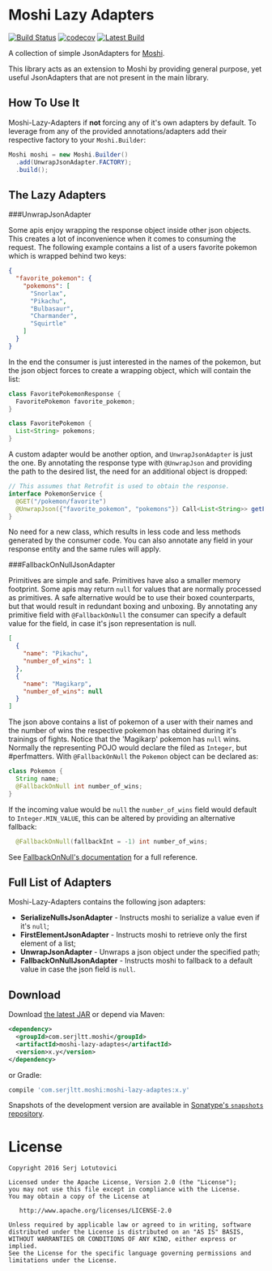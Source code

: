 Moshi Lazy Adapters
===


[![Build Status][travis.svg]][travis]
[![codecov][codecov.svg]][codecov]
[![Latest Build][latestbuild.svg]][latestbuild]

A collection of simple JsonAdapters for [Moshi][moshi].
 
This library acts as an extension to Moshi by providing general purpose, yet useful JsonAdapters that 
are not present in the main library.

How To Use It
---

Moshi-Lazy-Adapters if **not** forcing any of it's own adapters by default. To leverage from any of
the provided annotations/adapters add their respective factory to your `Moshi.Builder`:

```java
Moshi moshi = new Moshi.Builder()
  .add(UnwrapJsonAdapter.FACTORY);
  .build();
```

The Lazy Adapters
---

###UnwrapJsonAdapter


Some apis enjoy wrapping the response object inside other json objects. This creates a lot of inconvenience
 when it comes to consuming the request. The following example contains a list of a users
 favorite pokemon which is wrapped behind two keys:
 
```json
{
  "favorite_pokemon": {
    "pokemons": [
      "Snorlax",
      "Pikachu",
      "Bulbasaur",
      "Charmander",
      "Squirtle"
    ]
  }
}
```

In the end the consumer is just interested in the names of the pokemon, but the json object forces to create
 a wrapping object, which will contain the list:
 
```java
class FavoritePokemonResponse {
  FavoritePokemon favorite_pokemon;
}

class FavoritePokemon {
  List<String> pokemons;
}
```

A custom adapter would be another option, and `UnwrapJsonAdapter` is just the one. By annotating
the response type with `@UnwrapJson` and providing the path to the desired list, the need for 
an additional object is dropped:

```java
// This assumes that Retrofit is used to obtain the response.
interface PokemonService {
  @GET("/pokemon/favorite")
  @UnwrapJson({"favorite_pokemon", "pokemons"}) Call<List<String>> getFavorite();
}
```

No need for a new class, which results in less code and less methods generated by the consumer code. 
You can also annotate any field in your response entity and the same rules will apply.


###FallbackOnNullJsonAdapter


Primitives are simple and safe. Primitives have also a smaller memory footprint. Some apis may return
`null` for values that are normally processed as primitives. A safe alternative would be to use
their boxed counterparts, but that would result in redundant boxing and unboxing. By annotating 
any primitive field with `@FallbackOnNull` the consumer can specify a default value for the field, in
case it's json representation is null.

```json
[
  {
    "name": "Pikachu",
    "number_of_wins": 1
  },
  {
    "name": "Magikarp",
    "number_of_wins": null
  } 
]
```

The json above contains a list of pokemon of a user with their names and the number of wins the 
respective pokemon has obtained during it's trainings of fights. Notice that the 'Magikarp' pokemon
has `null` wins. Normally the representing POJO would declare the filed as `Integer`, but #perfmatters.
With `@FallbackOnNull` the `Pokemon` object can be declared as:

```java
class Pokemon {
  String name;
  @FallbackOnNull int number_of_wins;
}
```

If the incoming value would be `null` the `number_of_wins` field would default to `Integer.MIN_VALUE`,
this can be altered by providing an alternative fallback:

```java
  @FallbackOnNull(fallbackInt = -1) int number_of_wins;
```

See [FallbackOnNull's documentation](../master/src/main/java/com/serjltt/moshi/adapters/FallbackOnNull.java) 
for a full reference.


Full List of Adapters
---

Moshi-Lazy-Adapters contains the following json adapters:
* **SerializeNullsJsonAdapter** - Instructs moshi to serialize a value even if it's `null`;
* **FirstElementJsonAdapter** - Instructs moshi to retrieve only the first element of a list;
* **UnwrapJsonAdapter** - Unwraps a json object under the specified path;
* **FallbackOnNullJsonAdapter** - Instructs moshi to fallback to a default value in case the json field is `null`.

Download
---

Download [the latest JAR][dl] or depend via Maven:
```xml
<dependency>
  <groupId>com.serjltt.moshi</groupId>
  <artifactId>moshi-lazy-adaptes</artifactId>
  <version>x.y</version>
</dependency>
```
or Gradle:
```groovy
compile 'com.serjltt.moshi:moshi-lazy-adaptes:x.y'
```

Snapshots of the development version are available in [Sonatype's `snapshots` repository][sonatype].

License
===

    Copyright 2016 Serj Lotutovici

    Licensed under the Apache License, Version 2.0 (the "License");
    you may not use this file except in compliance with the License.
    You may obtain a copy of the License at

       http://www.apache.org/licenses/LICENSE-2.0

    Unless required by applicable law or agreed to in writing, software
    distributed under the License is distributed on an "AS IS" BASIS,
    WITHOUT WARRANTIES OR CONDITIONS OF ANY KIND, either express or implied.
    See the License for the specific language governing permissions and
    limitations under the License.


 [moshi]: https://github.com/square/moshi
 [travis]: https://travis-ci.org/serj-lotutovici/moshi-lazy-adapters
 [travis.svg]: https://travis-ci.org/serj-lotutovici/moshi-lazy-adapters.svg?branch=master
 [codecov]: https://codecov.io/gh/serj-lotutovici/moshi-lazy-adapters
 [codecov.svg]: https://codecov.io/gh/serj-lotutovici/moshi-lazy-adapters/branch/master/graph/badge.svg
 [latestbuild]: http://search.maven.org/#search%7Cga%7C1%7Ccom.serjltt.moshi
 [latestbuild.svg]: https://img.shields.io/maven-central/v/com.serjltt.moshi/moshi-lazy-adapters.svg
 [sonatype]: https://oss.sonatype.org/content/repositories/snapshots/com/serjltt/moshi/
 [dl]: https://search.maven.org/remote_content?g=com.serjltt.moshi&a=moshi-lazy-adaptes&v=LATEST
